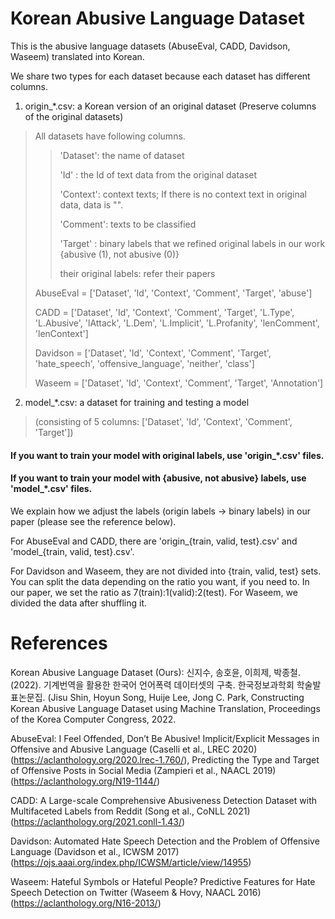 # Korean Abusive Language Dataset

This is the abusive language datasets (AbuseEval, CADD, Davidson, Waseem) translated into Korean.

We share two types for each dataset because each dataset has different columns.
1. origin_*.csv: a Korean version of an original dataset (Preserve columns of the original datasets)
> All datasets have following columns.
>> 'Dataset': the name of dataset
>> 
>> 'Id'     : the Id of text data from the original dataset
>> 
>> 'Context': context texts; If there is no context text in original data, data is "".
>> 
>> 'Comment': texts to be classified
>> 
>> 'Target' : binary labels that we refined original labels in our work {abusive (1), not abusive (0)}
>> 
>> their original labels: refer their papers
>
> AbuseEval = ['Dataset', 'Id', 'Context', 'Comment', 'Target', 'abuse']
> 
> CADD = ['Dataset', 'Id', 'Context', 'Comment', 'Target', 'L.Type', 'L.Abusive', 'lAttack', 'L.Dem', 'L.Implicit', 'L.Profanity', 'lenComment', 'lenContext']
> 
> Davidson = ['Dataset', 'Id', 'Context', 'Comment', 'Target', 'hate_speech', 'offensive_language', 'neither', 'class']
> 
> Waseem = ['Dataset', 'Id', 'Context', 'Comment', 'Target', 'Annotation']

2. model_*.csv: a dataset for training and testing a model
> (consisting of 5 columns: ['Dataset', 'Id', 'Context', 'Comment', 'Target'])

#### If you want to train your model with original labels, use 'origin_*.csv' files.
#### If you want to train your model with {abusive, not abusive} labels, use 'model_*.csv' files.
We explain how we adjust the labels (origin labels -> binary labels) in our paper (please see the reference below).


For AbuseEval and CADD, there are 'origin_{train, valid, test}.csv' and 'model_{train, valid, test}.csv'.

For Davidson and Waseem, they are not divided into {train, valid, test} sets.
You can split the data depending on the ratio you want, if you need to.
In our paper, we set the ratio as 7(train):1(valid):2(test).
For Waseem, we divided the data after shuffling it. 


# References
Korean Abusive Language Dataset (Ours): 신지수, 송호윤, 이희제, 박종철. (2022). 기계번역을 활용한 한국어 언어폭력 데이터셋의 구축. 한국정보과학회 학술발표논문집. (Jisu Shin, Hoyun Song, Huije Lee, Jong C. Park, Constructing Korean Abusive Language Dataset using Machine Translation, Proceedings of the Korea Computer Congress, 2022.

AbuseEval: I Feel Offended, Don’t Be Abusive! Implicit/Explicit Messages in Offensive and Abusive Language (Caselli et al., LREC 2020) (https://aclanthology.org/2020.lrec-1.760/), Predicting the Type and Target of Offensive Posts in Social Media (Zampieri et al., NAACL 2019) (https://aclanthology.org/N19-1144/)

CADD: A Large-scale Comprehensive Abusiveness Detection Dataset with Multifaceted Labels from Reddit (Song et al., CoNLL 2021) (https://aclanthology.org/2021.conll-1.43/)

Davidson: Automated Hate Speech Detection and the Problem of Offensive Language (Davidson et al., ICWSM 2017) (https://ojs.aaai.org/index.php/ICWSM/article/view/14955)

Waseem: Hateful Symbols or Hateful People? Predictive Features for Hate Speech Detection on Twitter (Waseem & Hovy, NAACL 2016) (https://aclanthology.org/N16-2013/)
